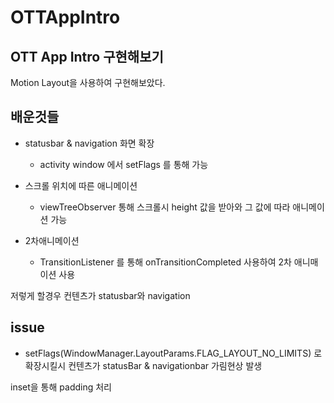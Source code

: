 # OTTAppIntro

## OTT App Intro 구현해보기

Motion Layout을 사용하여 구현해보았다.

## 배운것들

 * statusbar & navigation 화면 확장
   * activity window 에서 setFlags 를 통해 가능
   
 * 스크롤 위치에 따른 애니메이션

    * viewTreeObserver 통해 스크롤시 height 값을 받아와 그 값에 따라 애니메이션 가능

  * 2차애니메이션
  
    * TransitionListener 를 통해 onTransitionCompleted 사용하여 2차 애니매이션 사용


저렇게 할경우 컨텐츠가 statusbar와 navigation
## issue
* setFlags(WindowManager.LayoutParams.FLAG_LAYOUT_NO_LIMITS) 로 확장시킬시
컨텐츠가 statusBar & navigationbar 가림현상 발생

inset을 통해 padding 처리 


  
  
  
